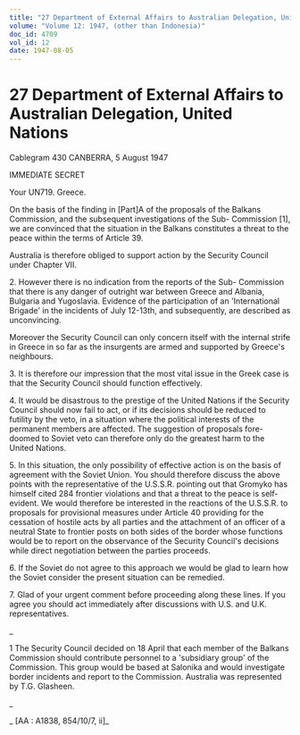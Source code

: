```yaml
---
title: "27 Department of External Affairs to Australian Delegation, United Nations"
volume: "Volume 12: 1947, (other than Indonesia)"
doc_id: 4709
vol_id: 12
date: 1947-08-05
---
```


# 27 Department of External Affairs to Australian Delegation, United Nations

Cablegram 430 CANBERRA, 5 August 1947

IMMEDIATE SECRET

Your UN719. Greece.

On the basis of the finding in [Part]A of the proposals of the Balkans Commission, and the subsequent investigations of the Sub- Commission [1], we are convinced that the situation in the Balkans constitutes a threat to the peace within the terms of Article 39.

Australia is therefore obliged to support action by the Security Council under Chapter VII.

2\. However there is no indication from the reports of the Sub- Commission that there is any danger of outright war between Greece and Albania, Bulgaria and Yugoslavia. Evidence of the participation of an 'International Brigade' in the incidents of July 12-13th, and subsequently, are described as unconvincing.

Moreover the Security Council can only concern itself with the internal strife in Greece in so far as the insurgents are armed and supported by Greece's neighbours.

3\. It is therefore our impression that the most vital issue in the Greek case is that the Security Council should function effectively.

4\. It would be disastrous to the prestige of the United Nations if the Security Council should now fail to act, or if its decisions should be reduced to futility by the veto, in a situation where the political interests of the permanent members are affected. The suggestion of proposals fore-doomed to Soviet veto can therefore only do the greatest harm to the United Nations.

5\. In this situation, the only possibility of effective action is on the basis of agreement with the Soviet Union. You should therefore discuss the above points with the representative of the U.S.S.R. pointing out that Gromyko has himself cited 284 frontier violations and that a threat to the peace is self-evident. We would therefore be interested in the reactions of the U.S.S.R. to proposals for provisional measures under Article 40 providing for the cessation of hostile acts by all parties and the attachment of an officer of a neutral State to frontier posts on both sides of the border whose functions would be to report on the observance of the Security Council's decisions while direct negotiation between the parties proceeds.

6\. If the Soviet do not agree to this approach we would be glad to learn how the Soviet consider the present situation can be remedied.

7\. Glad of your urgent comment before proceeding along these lines. If you agree you should act immediately after discussions with U.S. and U.K. representatives.

_

1 The Security Council decided on 18 April that each member of the Balkans Commission should contribute personnel to a 'subsidiary group' of the Commission. This group would be based at Salonika and would investigate border incidents and report to the Commission. Australia was represented by T.G. Glasheen.

_

_ [AA : A1838, 854/10/7, ii]_
